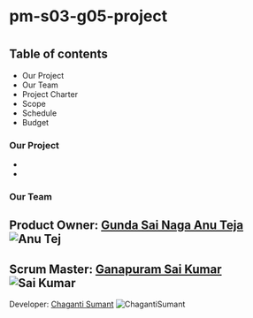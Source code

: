 
# pm-s03-g05-project
#
## Table of contents
* Our Project
* Our Team
* Project Charter
* Scope
* Schedule
* Budget

### Our Project
*
*
### Our Team
Product Owner:
 [Gunda Sai Naga Anu Teja](https://github.com/GUNDAANUTEJ)
 ![Anu Tej](https://user-images.githubusercontent.com/77635770/119561184-7c07c880-bd6a-11eb-872e-35c534fe8d19.jpg)
 ---
   Scrum Master:
 [Ganapuram Sai Kumar](https://github.com/SaiKumar249)
 ![Sai Kumar](https://user-images.githubusercontent.com/77635770/119560983-3c40e100-bd6a-11eb-8c99-2131eaa32b32.png)
 ---
   Developer: 
 [Chaganti Sumant](https://github.com/sumant52)
![ChagantiSumant](https://user-images.githubusercontent.com/77635770/119560258-53330380-bd69-11eb-8708-3d81536a7027.jpg)

